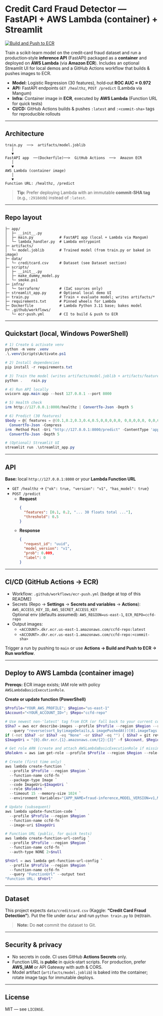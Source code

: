# Credit Card Fraud Detector — FastAPI + AWS Lambda (container) + Streamlit

[![Build and Push to ECR](https://github.com/sathwikreddyshamakuri/credit-card-fraud-detector/actions/workflows/ecr-push.yml/badge.svg?branch=main)](https://github.com/sathwikreddyshamakuri/credit-card-fraud-detector/actions/workflows/ecr-push.yml)

Train a scikit-learn model on the credit‑card fraud dataset and run a production‑style **inference API** (FastAPI) packaged as a **container** and deployed on **AWS Lambda** (via **Amazon ECR**). Includes an optional Streamlit UI for local demos and a GitHub Actions workflow that builds & pushes images to ECR.

- **Model:** Logistic Regression (30 features), hold‑out **ROC AUC ≈ 0.972**
- **API:** FastAPI endpoints `GET /healthz`, `POST /predict` (Lambda via Mangum)
- **Infra:** Container image in **ECR**, executed by **AWS Lambda** (Function URL for quick tests)
- **CI/CD:** GitHub Actions builds & pushes `:latest` and `:<commit‑sha>` tags for reproducible rollouts

---

## Architecture
```text
train.py  ──>  artifacts/model.joblib
   │
   ▼
FastAPI app  ──(Dockerfile)──>  GitHub Actions  ──>  Amazon ECR
   │
   ▼
AWS Lambda (container image)
   │
   ▼
Function URL: /healthz, /predict
```

> **Tip:** Prefer deploying Lambda with an immutable **commit‑SHA tag** (e.g., `:2918ddb`) instead of `:latest`.

---

## Repo layout
```text
├─ app/
│  ├─ __init__.py
│  ├─ main.py            # FastAPI app (local + Lambda via Mangum)
│  └─ lambda_handler.py  # Lambda entrypoint
├─ artifacts/
│  └─ model.joblib       # Trained model (from train.py or baked in image)
├─ data/
│  └─ creditcard.csv     # Dataset (see Dataset section)
├─ scripts/
│  ├─ __init__.py
│  ├─ make_dummy_model.py
│  └─ smoke.ps1
├─ infra/
│  └─ terraform/         # (IaC sources only)
├─ streamlit_app.py      # Optional local demo UI
├─ train.py              # Train + evaluate model; writes artifacts/*
├─ requirements.txt      # Pinned wheels for Lambda
├─ Dockerfile            # Lambda Python 3.11 base; bakes model
└─ .github/workflows/
   └─ ecr-push.yml       # CI to build & push to ECR
```

---

## Quickstart (local, Windows PowerShell)
```powershell
# 1) Create & activate venv
python -m venv .venv
.\.venv\Scripts\Activate.ps1

# 2) Install dependencies
pip install -r requirements.txt

# 3) Train the model (writes artifacts/model.joblib + artifacts/feature_stats.json)
python .	rain.py

# 4) Run API locally
uvicorn app.main:app --host 127.0.0.1 --port 8000

# 5) Health check
irm http://127.0.0.1:8000/healthz | ConvertTo-Json -Depth 5

# 6) Predict (30 features)
$body = @{ features = @(0.1,0.2,0.3,0.4,0.5,0,0,0,0,0, 0,0,0,0,0, 0,0,0,0,0, 0,0,0,0,0, 0,0,0,0,0); threshold = 0.5 } |
  ConvertTo-Json -Compress
irm -Method Post -Uri "http://127.0.0.1:8000/predict" -ContentType 'application/json' -Body $body |
  ConvertTo-Json -Depth 5

# (Optional) Streamlit UI
streamlit run .\streamlit_app.py
```

---

## API
**Base:** local `http://127.0.0.1:8000` or your **Lambda Function URL**

- `GET /healthz` → `{"ok": true, "version": "v1", "has_model": true}`
- `POST /predict`
  - **Request**
    ```json
    {
      "features": [0.1, 0.2, "... 30 floats total ..."],
      "threshold": 0.5
    }
    ```
  - **Response**
    ```json
    {
      "request_id": "uuid",
      "model_version": "v1",
      "prob": 0.009,
      "label": 0
    }
    ```

---

## CI/CD (GitHub Actions → ECR)
- Workflow: `.github/workflows/ecr-push.yml` (badge at top of this README)
- Secrets (Repo → **Settings** → **Secrets and variables** → **Actions**):  
  `AWS_ACCESS_KEY_ID`, `AWS_SECRET_ACCESS_KEY`  
  Optional env (defaults assumed): `AWS_REGION=us-east-1`, `ECR_REPO=ccfd-repo`
- Output images:
  - `<ACCOUNT>.dkr.ecr.us-east-1.amazonaws.com/ccfd-repo:latest`
  - `<ACCOUNT>.dkr.ecr.us-east-1.amazonaws.com/ccfd-repo:<commit-sha>`

Trigger a run by pushing to `main` or use **Actions → Build and Push to ECR → Run workflow**.

---

## Deploy to AWS Lambda (container image)

**Prereqs:** ECR image exists; IAM role with policy `AWSLambdaBasicExecutionRole`.

**Create or update function (PowerShell)**
```powershell
$Profile="YOUR_AWS_PROFILE"; $Region="us-east-1"
$Account="<YOUR_ACCOUNT_ID>"; $Repo="ccfd-repo"

# Use newest non-'latest' tag from ECR (or fall back to your current commit)
$Sha7 = aws ecr describe-images --profile $Profile --region $Region --repository-name $Repo `
  --query "reverse(sort_by(imageDetails,& imagePushedAt))[0].imageTags[?@!='latest'] | [0]" --output text
if (-not $Sha7 -or $Sha7 -eq "None" -or $Sha7 -eq "") { $Sha7 = git rev-parse --short=7 HEAD }
$ImageUri = "{0}.dkr.ecr.{1}.amazonaws.com/{2}:{3}" -f $Account, $Region, $Repo, $Sha7

# Get role ARN (create and attach AWSLambdaBasicExecutionRole if missing)
$RoleArn = aws iam get-role --profile $Profile --region $Region --role-name ccfd-lambda-role --query "Role.Arn" --output text

# Create (first time only)
aws lambda create-function `
  --profile $Profile --region $Region `
  --function-name ccfd-fn `
  --package-type Image `
  --code ImageUri=$ImageUri `
  --role $RoleArn `
  --timeout 15 --memory-size 1024 `
  --environment Variables="{APP_NAME=fraud-inference,MODEL_VERSION=v1,MODEL_PATH=/var/task/artifacts/model.joblib}" 2>$null

# Update (subsequent)
aws lambda update-function-code `
  --profile $Profile --region $Region `
  --function-name ccfd-fn `
  --image-uri $ImageUri

# Function URL (public, for quick tests)
aws lambda create-function-url-config `
  --profile $Profile --region $Region `
  --function-name ccfd-fn `
  --auth-type NONE 2>$null

$FnUrl = aws lambda get-function-url-config `
  --profile $Profile --region $Region `
  --function-name ccfd-fn `
  --query "FunctionUrl" --output text
"Function URL: $FnUrl"
```

---

## Dataset
This project expects `data/creditcard.csv` (Kaggle: **“Credit Card Fraud Detection”**). Put the file under `data/` and run `python train.py` to (re)train.

> **Note:** Do **not** commit the dataset to Git.

---

## Security & privacy
- No secrets in code. CI uses GitHub **Actions Secrets** only.  
- Function URL is **public** in quick‑start scripts. For production, prefer **AWS_IAM** or API Gateway with auth & CORS.  
- Model artifact (`artifacts/model.joblib`) is baked into the container; rotate image tags for immutable deploys.

---

## License
MIT — see `LICENSE`.
